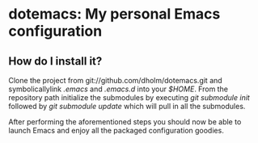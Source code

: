 dotemacs: My personal Emacs configuration
=========================================

How do I install it?
--------------------

Clone the project from git://github.com/dholm/dotemacs.git and symbolicallylink <i>.emacs</i> and <i>.emacs.d</i> into your <i>$HOME</i>. From the repository path initialize the submodules by executing <i>git submodule init</i> followed by <i>git submodule update</i> which will pull in all the submodules.

After performing the aforementioned steps you should now be able to launch Emacs and enjoy all the packaged configuration goodies.

